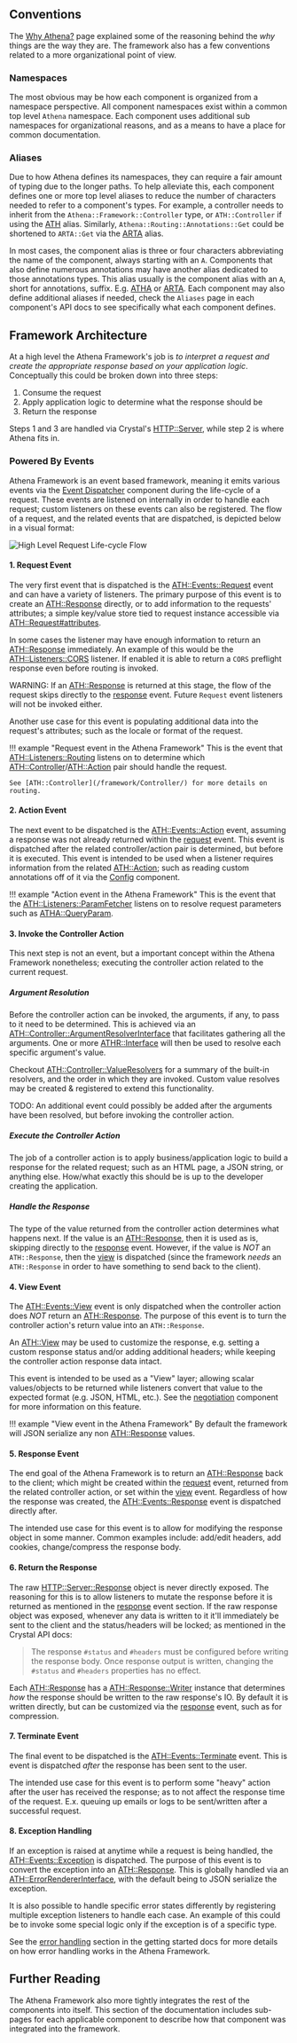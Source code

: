 ## Conventions

The [Why Athena?](./why_athena.md) page explained some of the reasoning behind the _why_ things are the way they are.
The framework also has a few conventions related to a more organizational point of view.

### Namespaces

The most obvious may be how each component is organized from a namespace perspective.
All component namespaces exist within a common top level `Athena` namespace.
Each component uses additional sub namespaces for organizational reasons, and as a means to have a place for common documentation.

### Aliases

Due to how Athena defines its namespaces, they can require a fair amount of typing due to the longer paths.
To help alleviate this, each component defines one or more top level aliases to reduce the number of characters needed to refer to a component's types.
For example, a controller needs to inherit from the `Athena::Framework::Controller` type, or `ATH::Controller` if using the [ATH](/framework/aliases#ATH) alias.
Similarly, `Athena::Routing::Annotations::Get` could be shortened to `ARTA::Get` via the [ARTA](/routing/aliases/#ARTA) alias.

In most cases, the component alias is three or four characters abbreviating the name of the component, always starting with an `A`.
Components that also define numerous annotations may have another alias dedicated to those annotations types.
This alias usually is the component alias with an `A`, short for annotations, suffix. E.g. [ATHA](/framework/aliases/#ATHA) or [ARTA](/routing/aliases/#ARTA).
Each component may also define additional aliases if needed, check the `Aliases` page in each component's API docs to see specifically what each component defines.

## Framework Architecture

At a high level the Athena Framework's job is *to interpret a request and create the appropriate response based on your application logic*. Conceptually this could be broken down into three steps:

1. Consume the request
2. Apply application logic to determine what the response should be
3. Return the response

Steps 1 and 3 are handled via Crystal's [HTTP::Server](https://crystal-lang.org/api/HTTP/Server.html), while step 2 is where Athena fits in.

### Powered By Events

Athena Framework is an event based framework, meaning it emits various events via the [Event Dispatcher](event_dispatcher.md) component during the life-cycle of a request. These events are listened on internally in order to handle each request; custom listeners on these events can also be registered. The flow of a request, and the related events that are dispatched, is depicted below in a visual format:

![High Level Request Life-cycle Flow](img/Athena.png)

#### 1. Request Event

The very first event that is dispatched is the [ATH::Events::Request](/framework/Events/Request/index.html) event and can have a variety of listeners. The primary purpose of this event is to create an [ATH::Response](/framework/Response/) directly, or to add information to the requests' attributes; a simple key/value store tied to request instance accessible via [ATH::Request#attributes](/framework/Request/#Athena::Framework::Request#attributes).

In some cases the listener may have enough information to return an [ATH::Response](/framework/Response/) immediately. An example of this would be the [ATH::Listeners::CORS](/framework/Listeners/CORS/) listener. If enabled it is able to return a `CORS` preflight response even before routing is invoked.

WARNING: If an [ATH::Response](/framework/Response/) is returned at this stage, the flow of the request skips directly to the [response](#5-response-event) event. Future `Request` event listeners will not be invoked either.

Another use case for this event is populating additional data into the request's attributes; such as the locale or format of the request.

!!! example "Request event in the Athena Framework"
    This is the event that [ATH::Listeners::Routing](/framework/Listeners/Routing/) listens on to determine which [ATH::Controller](/framework/Controller/)/[ATH::Action](/framework/Action/) pair should handle the request.

    See [ATH::Controller](/framework/Controller/) for more details on routing.

#### 2. Action Event

The next event to be dispatched is the [ATH::Events::Action](/framework/Events/Action/) event, assuming a response was not already returned within the [request](#1-request-event) event. This event is dispatched after the related controller/action pair is determined, but before it is executed. This event is intended to be used when a listener requires information from the related [ATH::Action](/framework/Action/); such as reading custom annotations off of it via the [Config](config.md) component.

!!! example "Action event in the Athena Framework"
    This is the event that the [ATH::Listeners::ParamFetcher](/framework/Listeners/ParamFetcher) listens on to resolve request parameters such as [ATHA::QueryParam](/framework/Events/Annotations/QueryParam).

#### 3. Invoke the Controller Action

This next step is not an event, but a important concept within the Athena Framework nonetheless; executing the controller action related to the current request.

##### Argument Resolution

Before the controller action can be invoked, the arguments, if any, to pass to it need to be determined.
This is achieved via an [ATH::Controller::ArgumentResolverInterface](/framework/Controller/ArgumentResolverInterface/) that facilitates gathering all the arguments.
One or more [ATHR::Interface](/framework/Controller/ValueResolvers/Interface/) will then be used to resolve each specific argument's value.

Checkout [ATH::Controller::ValueResolvers](/framework/Controller/ValueResolvers/) for a summary of the built-in resolvers, and the order in which they are invoked.
Custom value resolves may be created & registered to extend this functionality.

TODO: An additional event could possibly be added after the arguments have been resolved, but before invoking the controller action.

##### Execute the Controller Action

The job of a controller action is to apply business/application logic to build a response for the related request; such as an HTML page, a JSON string, or anything else. How/what exactly this should be is up to the developer creating the application.

##### Handle the Response

The type of the value returned from the controller action determines what happens next. If the value is an [ATH::Response](/framework/Response/), then it is used as is, skipping directly to the [response](#5-response-event) event. However, if the value is _NOT_ an `ATH::Response`, then the [view](#4-view-event) is dispatched (since the framework _needs_ an `ATH::Response` in order to have something to send back to the client).

#### 4. View Event

The [ATH::Events::View](/framework/Events/View/) event is only dispatched when the controller action does _NOT_ return an [ATH::Response](/framework/Response/). The purpose of this event is to turn the controller action's return value into an `ATH::Response`.

An [ATH::View](/framework/View/) may be used to customize the response, e.g. setting a custom response status and/or adding additional headers; while keeping the controller action response data intact.

This event is intended to be used as a "View" layer; allowing scalar values/objects to be returned while listeners convert that value to the expected format (e.g. JSON, HTML, etc.). See the [negotiation](./negotiation.md) component for more information on this feature.

!!! example "View event in the Athena Framework"
    By default the framework will JSON serialize any non [ATH::Response](/framework/Response/) values.

#### 5. Response Event

The end goal of the Athena Framework is to return an [ATH::Response](/framework/Response/) back to the client; which might be created within the [request](#1-request-event) event, returned from the related controller action, or set within the [view](#4-view-event) event. Regardless of how the response was created, the [ATH::Events::Response](/framework/Events/Response/) event is dispatched directly after.

The intended use case for this event is to allow for modifying the response object in some manner. Common examples include: add/edit headers, add cookies, change/compress the response body.

#### 6. Return the Response

The raw [HTTP::Server::Response](https://crystal-lang.org/api/HTTP/Server/Response.html) object is never directly exposed. The reasoning for this is to allow listeners to mutate the response before it is returned as mentioned in the [response](#5-response-event) event section. If the raw response object was exposed, whenever any data is written to it it'll immediately be sent to the client and the status/headers will be locked; as mentioned in the Crystal API docs:

> The response `#status` and `#headers` must be configured before writing the response body. Once response output is written, changing the `#status` and `#headers` properties has no effect.

Each [ATH::Response](/framework/Response/) has a [ATH::Response::Writer](/framework/Response/Writer/) instance that determines _how_ the response should be written to the raw response's IO. By default it is written directly, but can be customized via the [response](#5-response-event) event, such as for compression.

#### 7. Terminate Event

The final event to be dispatched is the [ATH::Events::Terminate](/framework/Events/Terminate/) event. This is event is dispatched _after_ the response has been sent to the user.

The intended use case for this event is to perform some "heavy" action after the user has received the response; as to not affect the response time of the request. E.x. queuing up emails or logs to be sent/written after a successful request.

#### 8. Exception Handling

If an exception is raised at anytime while a request is being handled, the [ATH::Events::Exception](/framework/Events/Exception/) is dispatched. The purpose of this event is to convert the exception into an [ATH::Response](/framework/Response/). This is globally handled via an [ATH::ErrorRendererInterface](/framework/ErrorRendererInterface/), with the default being to JSON serialize the exception.

It is also possible to handle specific error states differently by registering multiple exception listeners to handle each case. An example of this could be to invoke some special logic only if the exception is of a specific type.

See the [error handling](../getting_started/README.md#error-handling) section in the getting started docs for more details on how error handling works in the Athena Framework.

## Further Reading

The Athena Framework also more tightly integrates the rest of the components into itself.
This section of the documentation includes sub-pages for each applicable component to describe how that component was integrated into the framework.
